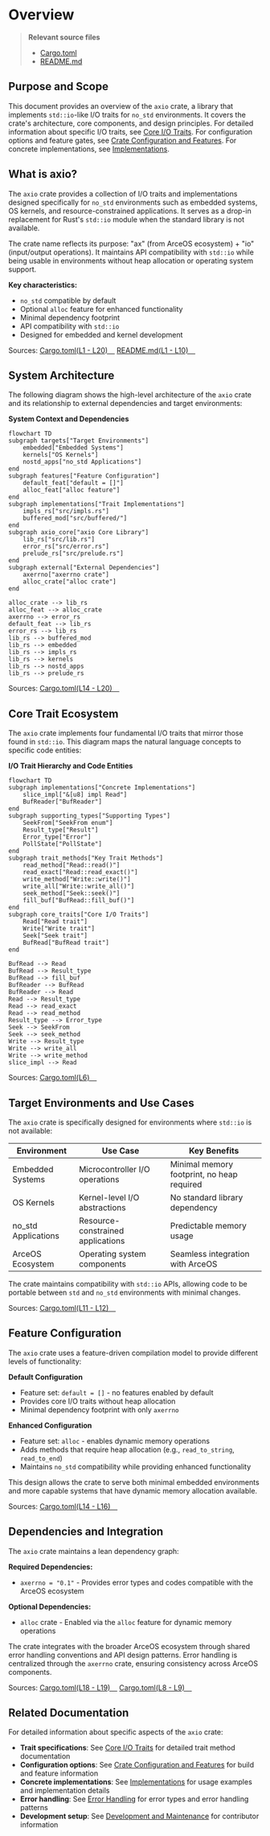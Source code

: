 # Overview

> **Relevant source files**
> * [Cargo.toml](https://github.com/arceos-org/axio/blob/a675e6d5/Cargo.toml)
> * [README.md](https://github.com/arceos-org/axio/blob/a675e6d5/README.md)

## Purpose and Scope

This document provides an overview of the `axio` crate, a library that implements `std::io`-like I/O traits for `no_std` environments. It covers the crate's architecture, core components, and design principles. For detailed information about specific I/O traits, see [Core I/O Traits](/arceos-org/axio/2-core-io-traits). For configuration options and feature gates, see [Crate Configuration and Features](/arceos-org/axio/3-crate-configuration-and-features). For concrete implementations, see [Implementations](/arceos-org/axio/4-implementations).

## What is axio?

The `axio` crate provides a collection of I/O traits and implementations designed specifically for `no_std` environments such as embedded systems, OS kernels, and resource-constrained applications. It serves as a drop-in replacement for Rust's `std::io` module when the standard library is not available.

The crate name reflects its purpose: "ax" (from ArceOS ecosystem) + "io" (input/output operations). It maintains API compatibility with `std::io` while being usable in environments without heap allocation or operating system support.

**Key characteristics:**

* `no_std` compatible by default
* Optional `alloc` feature for enhanced functionality
* Minimal dependency footprint
* API compatibility with `std::io`
* Designed for embedded and kernel development

Sources: [Cargo.toml(L1 - L20)&emsp;](https://github.com/arceos-org/axio/blob/a675e6d5/Cargo.toml#L1-L20) [README.md(L1 - L10)&emsp;](https://github.com/arceos-org/axio/blob/a675e6d5/README.md#L1-L10)

## System Architecture

The following diagram shows the high-level architecture of the `axio` crate and its relationship to external dependencies and target environments:

**System Context and Dependencies**

```mermaid
flowchart TD
subgraph targets["Target Environments"]
    embedded["Embedded Systems"]
    kernels["OS Kernels"]
    nostd_apps["no_std Applications"]
end
subgraph features["Feature Configuration"]
    default_feat["default = []"]
    alloc_feat["alloc feature"]
end
subgraph implementations["Trait Implementations"]
    impls_rs["src/impls.rs"]
    buffered_mod["src/buffered/"]
end
subgraph axio_core["axio Core Library"]
    lib_rs["src/lib.rs"]
    error_rs["src/error.rs"]
    prelude_rs["src/prelude.rs"]
end
subgraph external["External Dependencies"]
    axerrno["axerrno crate"]
    alloc_crate["alloc crate"]
end

alloc_crate --> lib_rs
alloc_feat --> alloc_crate
axerrno --> error_rs
default_feat --> lib_rs
error_rs --> lib_rs
lib_rs --> buffered_mod
lib_rs --> embedded
lib_rs --> impls_rs
lib_rs --> kernels
lib_rs --> nostd_apps
lib_rs --> prelude_rs
```

Sources: [Cargo.toml(L14 - L20)&emsp;](https://github.com/arceos-org/axio/blob/a675e6d5/Cargo.toml#L14-L20)

## Core Trait Ecosystem

The `axio` crate implements four fundamental I/O traits that mirror those found in `std::io`. This diagram maps the natural language concepts to specific code entities:

**I/O Trait Hierarchy and Code Entities**

```mermaid
flowchart TD
subgraph implementations["Concrete Implementations"]
    slice_impl["&[u8] impl Read"]
    BufReader["BufReader"]
end
subgraph supporting_types["Supporting Types"]
    SeekFrom["SeekFrom enum"]
    Result_type["Result"]
    Error_type["Error"]
    PollState["PollState"]
end
subgraph trait_methods["Key Trait Methods"]
    read_method["Read::read()"]
    read_exact["Read::read_exact()"]
    write_method["Write::write()"]
    write_all["Write::write_all()"]
    seek_method["Seek::seek()"]
    fill_buf["BufRead::fill_buf()"]
end
subgraph core_traits["Core I/O Traits"]
    Read["Read trait"]
    Write["Write trait"]
    Seek["Seek trait"]
    BufRead["BufRead trait"]
end

BufRead --> Read
BufRead --> Result_type
BufRead --> fill_buf
BufReader --> BufRead
BufReader --> Read
Read --> Result_type
Read --> read_exact
Read --> read_method
Result_type --> Error_type
Seek --> SeekFrom
Seek --> seek_method
Write --> Result_type
Write --> write_all
Write --> write_method
slice_impl --> Read
```

Sources: [Cargo.toml(L6)&emsp;](https://github.com/arceos-org/axio/blob/a675e6d5/Cargo.toml#L6-L6)

## Target Environments and Use Cases

The `axio` crate is specifically designed for environments where `std::io` is not available:

|Environment|Use Case|Key Benefits|
| --- | --- | --- |
|Embedded Systems|Microcontroller I/O operations|Minimal memory footprint, no heap required|
|OS Kernels|Kernel-level I/O abstractions|No standard library dependency|
|no_std Applications|Resource-constrained applications|Predictable memory usage|
|ArceOS Ecosystem|Operating system components|Seamless integration with ArceOS|

The crate maintains compatibility with `std::io` APIs, allowing code to be portable between `std` and `no_std` environments with minimal changes.

Sources: [Cargo.toml(L11 - L12)&emsp;](https://github.com/arceos-org/axio/blob/a675e6d5/Cargo.toml#L11-L12)

## Feature Configuration

The `axio` crate uses a feature-driven compilation model to provide different levels of functionality:

**Default Configuration**

* Feature set: `default = []` - no features enabled by default
* Provides core I/O traits without heap allocation
* Minimal dependency footprint with only `axerrno`

**Enhanced Configuration**

* Feature set: `alloc` - enables dynamic memory operations
* Adds methods that require heap allocation (e.g., `read_to_string`, `read_to_end`)
* Maintains `no_std` compatibility while providing enhanced functionality

This design allows the crate to serve both minimal embedded environments and more capable systems that have dynamic memory allocation available.

Sources: [Cargo.toml(L14 - L16)&emsp;](https://github.com/arceos-org/axio/blob/a675e6d5/Cargo.toml#L14-L16)

## Dependencies and Integration

The `axio` crate maintains a lean dependency graph:

**Required Dependencies:**

* `axerrno = "0.1"` - Provides error types and codes compatible with the ArceOS ecosystem

**Optional Dependencies:**

* `alloc` crate - Enabled via the `alloc` feature for dynamic memory operations

The crate integrates with the broader ArceOS ecosystem through shared error handling conventions and API design patterns. Error handling is centralized through the `axerrno` crate, ensuring consistency across ArceOS components.

Sources: [Cargo.toml(L18 - L19)&emsp;](https://github.com/arceos-org/axio/blob/a675e6d5/Cargo.toml#L18-L19) [Cargo.toml(L8 - L9)&emsp;](https://github.com/arceos-org/axio/blob/a675e6d5/Cargo.toml#L8-L9)

## Related Documentation

For detailed information about specific aspects of the `axio` crate:

* **Trait specifications**: See [Core I/O Traits](/arceos-org/axio/2-core-io-traits) for detailed trait method documentation
* **Configuration options**: See [Crate Configuration and Features](/arceos-org/axio/3-crate-configuration-and-features) for build and feature information
* **Concrete implementations**: See [Implementations](/arceos-org/axio/4-implementations) for usage examples and implementation details
* **Error handling**: See [Error Handling](/arceos-org/axio/5.1-error-handling) for error types and error handling patterns
* **Development setup**: See [Development and Maintenance](/arceos-org/axio/6-development-and-maintenance) for contributor information